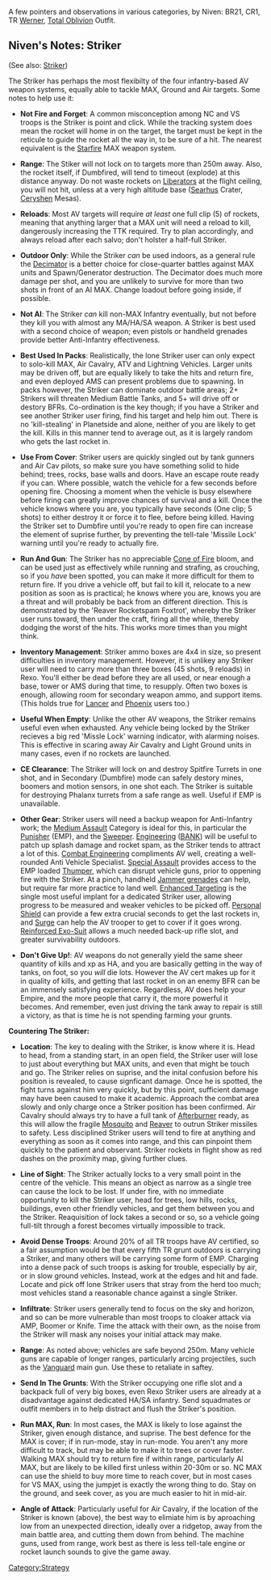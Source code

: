 A few pointers and observations in various categories, by Niven: BR21,
CR1, TR [Werner](Werner.md), [Total
Oblivion](../outfits/Total_Oblivion.md) Outfit.

## Niven's Notes: Striker

(See also: [Striker](../weapons/Striker.md))

The Striker has perhaps the most flexibilty of the four infantry-based
AV weapon systems, equally able to tackle MAX, Ground and Air targets.
Some notes to help use it:

- **Not Fire and Forget**: A common misconception among NC and VS
  troops is the Striker is point and click. While the tracking system
  does mean the rocket will home in on the target, the target must be
  kept in the reticule to guide the rocket all the way in, to be sure
  of a hit. The nearest equivalent is the
  [Starfire](../items/Starfire.md) MAX weapon system.

<!-- -->

- **Range**: The Stiker will not lock on to targets more than 250m
  away. Also, the rocket itself, if Dumbfired, will tend to timeout
  (explode) at this distance anyway. Do not waste rockets on
  [Liberators](../vehicles/Liberator.md) at the flight ceiling, you will
  not hit, unless at a very high altitude base
  ([Searhus](../locations/Searhus.md) Crater,
  [Ceryshen](../locations/Ceryshen.md) Mesas).

<!-- -->

- **Reloads**: Most AV targets will require _at least_ one full
  clip (5) of rockets, meaning that anything larger that a MAX unit
  will need a reload to kill, dangerously increasing the TTK required.
  Try to plan accordingly, and always reload after each salvo; don't
  holster a half-full Striker.

<!-- -->

- **Outdoor Only**: While the Striker _can_ be used indoors, as a
  general rule the [Decimator](../weapons/Decimator.md) is a better
  choice for close-quarter battles against MAX units and
  Spawn/Generator destruction. The Decimator does much more damage per
  shot, and you are unlikely to survive for more than two shots in
  front of an AI MAX. Change loadout before going inside, if possible.

<!-- -->

- **Not AI**: The Striker _can_ kill non-MAX Infantry eventually, but
  not before they kill you with almost any MA/HA/SA weapon. A Striker
  is best used with a second choice of weapon; even pistols or
  handheld grenades provide better Anti-Infantry effectiveness.

<!-- -->

- **Best Used In Packs**: Realistically, the lone Striker user can
  only expect to solo-kill MAX, Air Cavalry, ATV and Lightning
  Vehicles. Larger units may be driven off, but are equally likely to
  take the hits and return fire, and even deployed AMS can present
  problems due to spawning. In packs however, the Striker can dominate
  outdoor battle areas; 2+ Strikers will threaten Medium Battle Tanks,
  and 5+ will drive off or destory BFRs. Co-ordination is the key
  though; if you have a Striker and see another Striker user firing,
  find his target and help him out. There is no 'kill-stealing' in
  Planetside and alone, neither of you are likely to get the kill.
  Kills in this manner tend to average out, as it is largely random
  who gets the last rocket in.

<!-- -->

- **Use From Cover**: Striker users are quickly singled out by tank
  gunners and Air Cav pilots, so make sure you have something solid to
  hide behind; trees, rocks, base walls and doors. Have an escape
  route ready if you can. Where possible, watch the vehicle for a few
  seconds before opening fire. Choosing a moment when the vehicle is
  busy elsewhere before firing can greatly improve chances of survival
  and a kill. Once the vehicle knows where you are, you typically have
  seconds (One clip; 5 shots) to either destroy it or force it to
  flee, before being killed. Having the Striker set to Dumbfire until
  you're ready to open fire can increase the element of suprise
  further, by preventing the tell-tale 'Missile Lock' warning until
  you're ready to actually fire.

<!-- -->

- **Run And Gun**: The Striker has no appreciable [Cone of
  Fire](Cone_of_fire.md) bloom, and can be used just as
  effectively while running and strafing, as crouching, so if you
  _have_ been spotted, you can make it more difficult for them to
  return fire. If you drive a vehicle off, but fail to kill it,
  relocate to a new position as soon as is practical; he knows where
  you are, knows you are a threat and will probably be back from an
  different direction. This is demonstrated by the 'Reaver Rocketspam
  Foxtrot', whereby the Striker user runs toward, then under the
  craft, firing all the while, thereby dodging the worst of the hits.
  This works more times than you might think.

<!-- -->

- **Inventory Management**: Striker ammo boxes are 4x4 in size, so
  present difficulties in inventory management. However, it is unlikey
  any Striker user will need to carry more than three boxes (45 shots,
  9 reloads) in Rexo. You'll either be dead before they are all used,
  or near enough a base, tower or AMS during that time, to resupply.
  Often two boxes is enough, allowing room for secondary weapon ammo,
  and support items. (This holds true for [Lancer](../weapons/Lancer.md)
  and [Phoenix](../weapons/Phoenix.md) users too.)

<!-- -->

- **Useful When Empty**: Unlike the other AV weapons, the Striker
  remains useful even when exhausted. Any vehicle being locked by the
  Striker recieves a big red 'Missle Lock' warning indicator, with
  alarming noises. This is effective in scaring away Air Cavalry and
  Light Ground units in many cases, even if no rockets are launched.

<!-- -->

- **CE Clearance**: The Striker will lock on and destroy Spitfire
  Turrets in one shot, and in Secondary (Dumbfire) mode can safely
  destory mines, boomers and motion sensors, in one shot each. The
  Striker is suitable for destroying Phalanx turrets from a safe range
  as well. Useful if EMP is unavailable.

<!-- -->

- **Other Gear**: Striker users will need a backup weapon for
  Anti-Infantry work; the [Medium Assault](../certifications/Medium_Assault.md)
  Category is ideal for this, in particular the
  [Punisher](../weapons/Punisher.md) (EMP), and the
  [Sweeper](../weapons/Sweeper.md). [Engineering](../certifications/Engineering.md)
  ([BANK](../weapons/Body_Armor_Nano_Kit.md)) will be useful to patch up splash damage
  and rocket spam, as the Striker tends to attract a lot of this.
  [Combat Engineering](../certifications/Combat_Engineering.md) compliments AV
  well, creating a well-rounded Anti Vehicle Specialist. [Special
  Assault](../certifications/Special_Assault.md) provides access to the EMP
  loaded [Thumper](../weapons/Thumper.md), which can disrupt vehicle
  guns, prior to oppening fire with the Striker. At a pinch, handheld
  [Jammer grenades](../weapons/Jammer_Grenade.md) can help, but require
  far more practice to land well. [Enhanced
  Targeting](../implants/Enhanced_Targeting.md) is the single most useful
  implant for a dedicated Striker user, allowing progress to be
  measured and weaker vehicles to be picked off. [Personal
  Shield](../implants/Personal_Shield.md) can provide a few extra crucial
  seconds to get the last rockets in, and [Surge](../implants/Surge.md)
  can help the AV trooper to get to cover if it goes wrong.
  [Reinforced Exo-Suit](../armor/Reinforced_Exo-Suit.md) allows a much
  needed back-up rifle slot, and greater survivability outdoors.

<!-- -->

- **Don't Give Up!**: AV weapons do not generally yield the same sheer
  quantity of kills and xp as HA, and you are basically getting in the
  way of tanks, on foot, so you _will_ die lots. However the AV cert
  makes up for it in quality of kills, and getting that last rocket in
  on an enemy BFR can be an immensely satisfying experience.
  Regardless, AV does help your Empire, and the more people that carry
  it, the more powerful it becomes. And remember, even just driving
  the tank away to repair is still a victory, as that is time he is
  not spending farming your grunts.

**Countering The Striker:**

- **Location**: The key to dealing with the Striker, is know where it
  is. Head to head, from a standing start, in an open field, the
  Striker user will lose to just about everything but MAX units, and
  even that might be touch and go. The Striker relies on suprise, and
  the inital confusion before his position is revealed, to cause
  signficant damage. Once he is spotted, the fight turns against him
  very quickly, but by this point, sufficient damage may have been
  caused to make it academic. Approach the combat area slowly and only
  charge once a Striker position has been confirmed. Air Cavalry
  should always try to have a full tank of
  [Afterburner](../terminology/Afterburner.md) ready, as this will allow the
  fragile [Mosquito](../vehicles/Mosquito.md) and
  [Reaver](../vehicles/Reaver.md) to outrun Striker missiles to safety.
  Less disciplined Striker users will tend to fire at anything and
  everything as soon as it comes into range, and this can pinpoint
  them quickly to the patient and observant. Striker rockets in flight
  show as red dashes on the proximity map, giving further clues.

<!-- -->

- **Line of Sight**: The Striker actually locks to a very small point
  in the centre of the vehicle. This means an object as narrow as a
  single tree can cause the lock to be lost. If under fire, with no
  immediate opportunity to kill the Striker user, head for trees, low
  hills, rocks, buildings, even other friendly vehicles, and get them
  between you and the Striker. Reaquisition of lock takes a second or
  so, so a vehicle going full-tilt through a forest becomes virtually
  impossible to track.

<!-- -->

- **Avoid Dense Troops**: Around 20% of all TR troops have AV
  certified, so a fair assumption would be that every fifth TR grunt
  outdoors is carrying a Striker, and many others will be carrying
  some form of EMP. Charging into a dense pack of such troops is
  asking for trouble, especially by air, or in slow ground vehicles.
  Instead, work at the edges and hit and fade. Locate and pick off
  lone Striker users that stray from the herd too much; most vehicles
  stand a reasonable chance against a single Striker.

<!-- -->

- **Infiltrate**: Striker users generally tend to focus on the sky and
  horizon, and so can be more vulnerable than most troops to cloaker
  attack via AMP, Boomer or Knife. Time the attack with their own, as
  the noise from the Striker will mask any noises your initial attack
  may make.

<!-- -->

- **Range**: As noted above; vehicles are safe beyond 250m. Many
  vehicle guns are capable of longer ranges, particularly arcing
  projectiles, such as the [Vanguard](../vehicles/Vanguard.md) main gun.
  Use these to retaliate in saftey.

<!-- -->

- **Send In The Grunts**: With the Striker occupying one rifle slot
  and a backpack full of very big boxes, even Rexo Striker users are
  already at a disadvantage against dedicated HA/SA infantry. Send
  squadmates or outfit members in to help distract and flush the
  Striker's position.

<!-- -->

- **Run MAX, Run**: In most cases, the MAX is likely to lose against
  the Striker, given enough distance, and suprise. The best defence
  for the MAX is cover; if in run-mode, stay in run-mode. You aren't
  any more difficult to track, but may be able to make it to trees or
  cover faster. Walking MAX should try to return fire if within range,
  particularly AI MAX, but are likely to be killed first unless within
  20-30m or so. NC MAX can use the shield to buy more time to reach
  cover, but in most cases for VS MAX, using the jumpjet is exactly
  the wrong thing to do. Stay on the ground, and seek cover, as you
  are much easier to hit in mid-air.

<!-- -->

- **Angle of Attack**: Particularly useful for Air Cavalry, if the
  location of the Striker is known (above), the best way to elimiate
  him is by aproaching low from an unexpected direction, ideally over
  a ridgetop, away from the main battle area, and cutting them down
  from behind. The machine guns, used from range, work best as there
  is less tell-tale engine or rocket launch sounds to give the game
  away.

[Category:Strategy](Category:Strategy.md)
